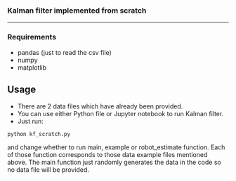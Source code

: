 ### Kalman filter implemented from scratch

---

### Requirements
* pandas (just to read the csv file)
* numpy
* matplotlib 

## Usage

* There are 2 data files which have already been provided. 
* You can use either Python file or Jupyter notebook to run Kalman filter.
* Just run:

`python kf_scratch.py`

and change whether to run main, example or robot_estimate function.
Each of those function corresponds to those data example files mentioned above. The main function just randomly generates the data in the code so no data file will be provided.


